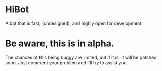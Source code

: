 # HiBot
A bot that is fast, (undesigned), and highly open for development.

# Be aware, this is in alpha.
The chances of this being buggy are limited, but if it is, it will be patched soon. Just comment your problem and I'll try to assist you.
